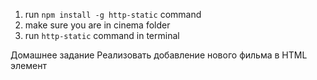 1. run `npm install -g http-static` command
2. make sure you are in cinema folder
3. run `http-static` command in terminal

Домашнее задание
Реализовать добавление нового фильма в HTML элемент
